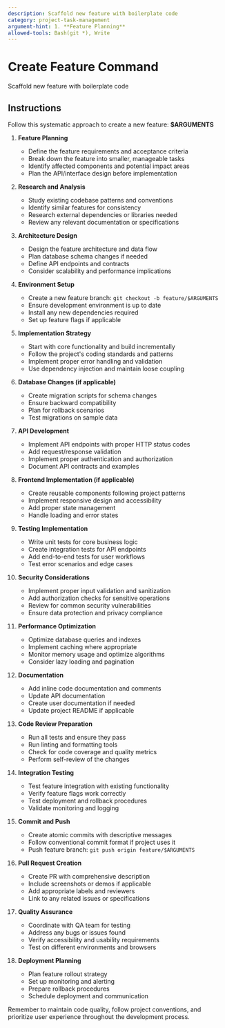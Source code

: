 ```yaml
---
description: Scaffold new feature with boilerplate code
category: project-task-management
argument-hint: 1. **Feature Planning**
allowed-tools: Bash(git *), Write
---
```


# Create Feature Command

Scaffold new feature with boilerplate code

## Instructions

Follow this systematic approach to create a new feature: **$ARGUMENTS**

1. **Feature Planning**
   - Define the feature requirements and acceptance criteria
   - Break down the feature into smaller, manageable tasks
   - Identify affected components and potential impact areas
   - Plan the API/interface design before implementation

2. **Research and Analysis**
   - Study existing codebase patterns and conventions
   - Identify similar features for consistency
   - Research external dependencies or libraries needed
   - Review any relevant documentation or specifications

3. **Architecture Design**
   - Design the feature architecture and data flow
   - Plan database schema changes if needed
   - Define API endpoints and contracts
   - Consider scalability and performance implications

4. **Environment Setup**
   - Create a new feature branch: `git checkout -b feature/$ARGUMENTS`
   - Ensure development environment is up to date
   - Install any new dependencies required
   - Set up feature flags if applicable

5. **Implementation Strategy**
   - Start with core functionality and build incrementally
   - Follow the project's coding standards and patterns
   - Implement proper error handling and validation
   - Use dependency injection and maintain loose coupling

6. **Database Changes (if applicable)**
   - Create migration scripts for schema changes
   - Ensure backward compatibility
   - Plan for rollback scenarios
   - Test migrations on sample data

7. **API Development**
   - Implement API endpoints with proper HTTP status codes
   - Add request/response validation
   - Implement proper authentication and authorization
   - Document API contracts and examples

8. **Frontend Implementation (if applicable)**
   - Create reusable components following project patterns
   - Implement responsive design and accessibility
   - Add proper state management
   - Handle loading and error states

9. **Testing Implementation**
   - Write unit tests for core business logic
   - Create integration tests for API endpoints
   - Add end-to-end tests for user workflows
   - Test error scenarios and edge cases

10. **Security Considerations**
    - Implement proper input validation and sanitization
    - Add authorization checks for sensitive operations
    - Review for common security vulnerabilities
    - Ensure data protection and privacy compliance

11. **Performance Optimization**
    - Optimize database queries and indexes
    - Implement caching where appropriate
    - Monitor memory usage and optimize algorithms
    - Consider lazy loading and pagination

12. **Documentation**
    - Add inline code documentation and comments
    - Update API documentation
    - Create user documentation if needed
    - Update project README if applicable

13. **Code Review Preparation**
    - Run all tests and ensure they pass
    - Run linting and formatting tools
    - Check for code coverage and quality metrics
    - Perform self-review of the changes

14. **Integration Testing**
    - Test feature integration with existing functionality
    - Verify feature flags work correctly
    - Test deployment and rollback procedures
    - Validate monitoring and logging

15. **Commit and Push**
    - Create atomic commits with descriptive messages
    - Follow conventional commit format if project uses it
    - Push feature branch: `git push origin feature/$ARGUMENTS`

16. **Pull Request Creation**
    - Create PR with comprehensive description
    - Include screenshots or demos if applicable
    - Add appropriate labels and reviewers
    - Link to any related issues or specifications

17. **Quality Assurance**
    - Coordinate with QA team for testing
    - Address any bugs or issues found
    - Verify accessibility and usability requirements
    - Test on different environments and browsers

18. **Deployment Planning**
    - Plan feature rollout strategy
    - Set up monitoring and alerting
    - Prepare rollback procedures
    - Schedule deployment and communication

Remember to maintain code quality, follow project conventions, and prioritize user experience throughout the development process.
